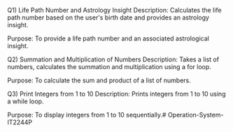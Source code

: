 Q1) Life Path Number and Astrology Insight
Description: Calculates the life path number based on the user's birth date and provides an astrology insight.

Purpose: To provide a life path number and an associated astrological insight.

Q2) Summation and Multiplication of Numbers
Description: Takes a list of numbers, calculates the summation and multiplication using a for loop.

Purpose: To calculate the sum and product of a list of numbers.

Q3) Print Integers from 1 to 10
Description: Prints integers from 1 to 10 using a while loop.

Purpose: To display integers from 1 to 10 sequentially.# Operation-System-IT2244P

